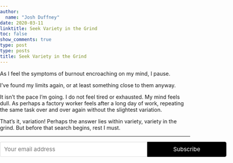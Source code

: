 ```yaml
---
author:
  name: "Josh Duffney"
date: 2020-03-11
linktitle: Seek Variety in the Grind
toc: false
show_comments: true
type: post
type: posts
title: Seek Variety in the Grind
---
```


As I feel the symptoms of burnout encroaching on my mind, I pause. 

I’ve found my limits again, or at least something close to them anyway. 

It isn’t the pace I’m going. I do not feel tired or exhausted. My mind feels dull. As perhaps a factory worker feels after a long day of work, repeating the same task over and over again without the slightest variation. 

That’s it, variation! Perhaps the answer lies within variety, variety in the grind. But before that search begins, rest I must.

---

<style> .gumroad-follow-form-embed { zoom: 1; } .gumroad-follow-form-embed:before, .gumroad-follow-form-embed:after { display: table; line-height: 0; content: ""; } .gumroad-follow-form-embed:after { clear: both; } .gumroad-follow-form-embed * { margin: 0; border: 0; padding: 0; outline: 0; box-sizing: border-box !important; float: left !important; } .gumroad-follow-form-embed input { border-radius: 4px; border-top-right-radius: 0; border-bottom-right-radius: 0; font-family: -apple-system, ".SFNSDisplay-Regular", "Helvetica Neue", Helvetica, Arial, sans-serif; font-size: 15px; line-height: 20px; background: #fff; border: 1px solid #ddd; border-right: 0; color: #aaa; padding: 10px; box-shadow: inset 0 1px 0 rgba(0, 0, 0, 0.02); background-position: top right; background-repeat: no-repeat; text-rendering: optimizeLegibility; font-smoothing: antialiased; -webkit-appearance: none; -moz-appearance: caret; width: 65% !important; height: 40px !important; } .gumroad-follow-form-embed button { border-radius: 4px; border-top-left-radius: 0; border-bottom-left-radius: 0; box-shadow: 0 1px 1px rgba(0, 0, 0, 0.12); -webkit-transition: all .05s ease-in-out; transition: all .05s ease-in-out; display: inline-block; padding: 11px 15px 12px; cursor: pointer; color: #fff; font-size: 15px; line-height: 100%; font-family: -apple-system, ".SFNSDisplay-Regular", "Helvetica Neue", Helvetica, Arial, sans-serif; background: #36a9ae; border: 1px solid #000; filter: "progid:DXImageTransform.Microsoft.gradient(startColorstr=#5ccfd4, endColorstr=#329ca1, GradientType=0)"; background: -webkit-linear-gradient(#000, #000); background: linear-gradient(to bottom, #000, #000); height: 40px !important; width: 35% !important; } </style> <form action="https://gumroad.com/follow_from_embed_form" class="form gumroad-follow-form-embed" method="post"> <input name="seller_id" type="hidden" value="7807279384399"> <input name="email" placeholder="Your email address" type="email"> <button data-custom-highlight-color="" type="submit">Subscribe</button> </form>

<br/><br/>


<html>
<head>
<style>
body {
	margin: 0;
	padding: 0;
}
form {
	width: 600px;
	margin: 0 auto;
}
form {
	width: 600px;
	margin: 0 auto;
}
</style>
</head>
<body>